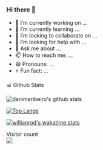 ### Hi there 👋

- 🔭 I’m currently working on ...
- 🌱 I’m currently learning ...
- 👯 I’m looking to collaborate on ...
- 🤔 I’m looking for help with ...
- 💬 Ask me about ...
- 📫 How to reach me: ...
- 😄 Pronouns: ...
- ⚡ Fun fact: ...

 📊 Github Stats 

![danimaribeiro's github stats](https://github-readme-stats.wasabeef.vercel.app/api?username=danimaribeiro&show_icons=true&line_height=21&show_icons=true&theme=vue&count_private=true)

[![Top Langs](https://github-readme-stats.vercel.app/api/top-langs/?username=danimaribeiro&layout=compact)](https://github.com/danimaribeiro/github-readme-stats)

[![willianrod's wakatime stats](https://github-readme-stats.vercel.app/api/wakatime?username=danimaribeiro)](https://github.com/danimaribeiro/github-readme-stats)


<p > 
  Visitor count<br>
  <img src="https://profile-counter.glitch.me/danimaribeiro/count.svg" />
</p>
